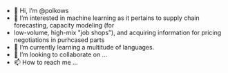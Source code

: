 - 👋 Hi, I’m @polkows
- 👀 I’m interested in machine learning as it pertains to supply chain forecasting, capacity modeling (for 
-	low-volume, high-mix "job shops"), and acquiring information for pricing negotiations in purhcased parts
- 🌱 I’m currently learning a multitude of languages.
- 💞️ I’m looking to collaborate on ...
- 📫 How to reach me ...

<!---
polkows/polkows is a ✨ special ✨ repository because its `README.md` (this file) appears on your GitHub profile.
You can click the Preview link to take a look at your changes.
--->
